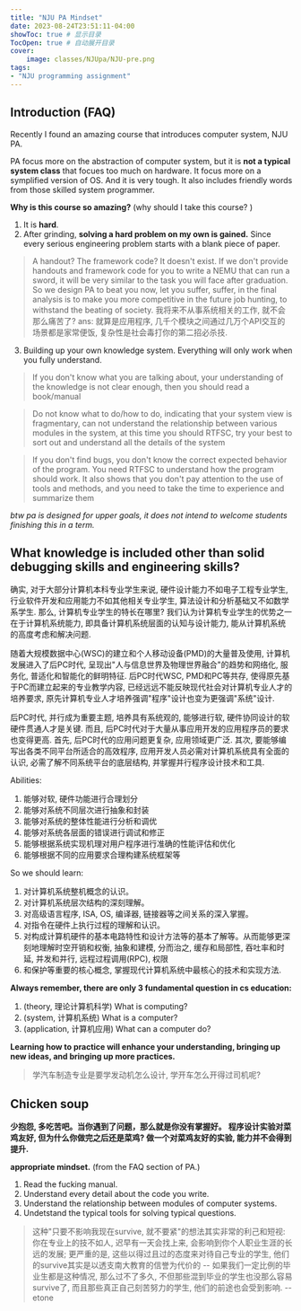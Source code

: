 ```yaml
---
title: "NJU PA Mindset"
date: 2023-08-24T23:51:11-04:00
showToc: true # 显示目录
TocOpen: true # 自动展开目录
cover:
    image: classes/NJUpa/NJU-pre.png
tags: 
- "NJU programming assignment"
---
```


## Introduction (FAQ)
Recently I found an amazing course that introduces computer system, NJU PA. 

PA focus more on the abstraction of computer system, but it is **not a typical system class** that focues too much on hardware. It focus more on a symplified version of OS. And it is very tough. It also includes friendly words from those skilled system programmer. 

**Why is this course so amazing?** (why should I take this course? )
1. It is **hard**. 
2. After grinding, **solving a hard problem on my own is gained.** Since every serious engineering problem starts with a blank piece of paper. 

> A handout? The framework code? It doesn't exist. If we don't provide handouts and framework code for you to write a NEMU that can run a sword, it will be very similar to the task you will face after graduation.
> So we design PA to beat you now, let you suffer, suffer, in the final analysis is to make you more competitive in the future job hunting, to withstand the beating of society.
> 我将来不从事系统相关的工作, 就不会那么痛苦了? ans: 就算是应用程序, 几千个模块之间通过几万个API交互的场景都是家常便饭, 复杂性是社会毒打你的第二招必杀技.

3. Building up your own knowledge system. Everything will only work when you fully understand. 

> If you don't know what you are talking about, your understanding of the knowledge is not clear enough, then you should read a book/manual

> Do not know what to do/how to do, indicating that your system view is fragmentary, can not understand the relationship between various modules in the system, at this time you should RTFSC, try your best to sort out and understand all the details of the system

> If you don't find bugs, you don't know the correct expected behavior of the program. You need RTFSC to understand how the program should work. It also shows that you don't pay attention to the use of tools and methods, and you need to take the time to experience and summarize them

*btw pa is designed for upper goals, it does not intend to welcome students finishing this in a term.*

## What knowledge is included other than solid debugging skills and engineering skills? 
确实, 对于大部分计算机本科专业学生来说, 硬件设计能力不如电子工程专业学生, 行业软件开发和应用能力不如其他相关专业学生, 算法设计和分析基础又不如数学系学生. 那么, 计算机专业学生的特长在哪里? 我们认为计算机专业学生的优势之一在于计算机系统能力, 即具备计算机系统层面的认知与设计能力, 能从计算机系统的高度考虑和解决问题.

随着大规模数据中心(WSC)的建立和个人移动设备(PMD)的大量普及使用, 计算机发展进入了后PC时代, 呈现出"人与信息世界及物理世界融合"的趋势和网络化, 服务化, 普适化和智能化的鲜明特征. 后PC时代WSC, PMD和PC等共存, 使得原先基于PC而建立起来的专业教学内容, 已经远远不能反映现代社会对计算机专业人才的培养要求, 原先计算机专业人才培养强调"程序"设计也变为更强调"系统"设计.

后PC时代, 并行成为重要主题, 培养具有系统观的, 能够进行软, 硬件协同设计的软硬件贯通人才是关键. 而且, 后PC时代对于大量从事应用开发的应用程序员的要求也变得更高. 首先, 后PC时代的应用问题更复杂, 应用领域更广泛. 其次, 要能够编写出各类不同平台所适合的高效程序, 应用开发人员必需对计算机系统具有全面的认识, 必需了解不同系统平台的底层结构, 并掌握并行程序设计技术和工具.

Abilities:
1. 能够对软, 硬件功能进行合理划分
2. 能够对系统不同层次进行抽象和封装
3. 能够对系统的整体性能进行分析和调优
4. 能够对系统各层面的错误进行调试和修正
5. 能够根据系统实现机理对用户程序进行准确的性能评估和优化
6. 能够根据不同的应用要求合理构建系统框架等

So we should learn: 
1. 对计算机系统整机概念的认识。
2. 对计算机系统层次结构的深刻理解。
3. 对高级语言程序, ISA, OS, 编译器, 链接器等之间关系的深入掌握。
4. 对指令在硬件上执行过程的理解和认识。
5. 对构成计算机硬件的基本电路特性和设计方法等的基本了解等。从而能够更深刻地理解时空开销和权衡, 抽象和建模, 分而治之, 缓存和局部性, 吞吐率和时延, 并发和并行, 远程过程调用(RPC), 权限
6. 和保护等重要的核心概念, 掌握现代计算机系统中最核心的技术和实现方法.

**Always remember, there are only 3 fundamental question in cs education:**
1. (theory, 理论计算机科学) What is computing?
2. (system, 计算机系统) What is a computer?
3. (application, 计算机应用) What can a computer do?

**Learning how to practice will enhance your understanding, bringing up new ideas, and bringing up more practices.**

> 学汽车制造专业是要学发动机怎么设计, 学开车怎么开得过司机呢?
## Chicken soup
**少抱怨, 多吃苦吧。当你遇到了问题，那么就是你没有掌握好。**
**程序设计实验对菜鸡友好, 但为什么你做完之后还是菜鸡? 做一个对菜鸡友好的实验, 能力并不会得到提升.**

**appropriate mindset.** (from the FAQ section of PA.)
1. Read the fucking manual.
2. Understand every detail about the code you write. 
3. Understand the relationship between modules of computer systems.
4. Undetstand the typical tools for solving typical questions. 

> 这种"只要不影响我现在survive, 就不要紧"的想法其实非常的利己和短视: 你在专业上的技不如人, 迟早有一天会找上来, 会影响到你个人职业生涯的长远的发展; 更严重的是, 这些以得过且过的态度来对待自己专业的学生, 他们的survive其实是以透支南大教育的信誉为代价的 -- 如果我们一定比例的毕业生都是这种情况, 那么过不了多久, 不但那些混到毕业的学生也没那么容易survive了, 而且那些真正自己刻苦努力的学生, 他们的前途也会受到影响. -- etone